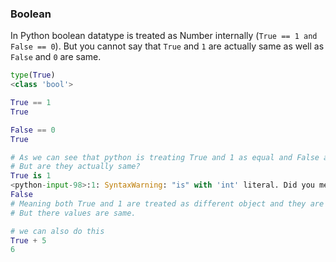 ### Boolean

In Python boolean datatype is treated as Number internally (`True == 1 and False == 0`). But you cannot say that `True` and `1` are actually same as well as `False` and `0` are same.

```python
type(True)
<class 'bool'>

True == 1
True

False == 0
True

# As we can see that python is treating True and 1 as equal and False and 0 as equal.
# But are they actually same?
True is 1
<python-input-98>:1: SyntaxWarning: "is" with 'int' literal. Did you mean "=="?
False
# Meaning both True and 1 are treated as different object and they are not same.
# But there values are same.

# we can also do this 
True + 5
6
```
